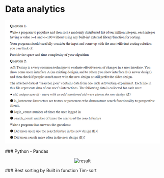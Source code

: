 # Data analytics
<p align="center">
    <img src="https://github.com/vasantvohra/data-analytics/blob/master/questions.png?raw=true" alt="Questions"/>
</p>
### Python - Pandas
<p align="center">
    <img src="https://github.com/vasantvohra/Image-Processing/blob/master/AB%20testing/AB testing result.PNG?raw=true" alt="result"/>
</p>
### Best sorting by Built in function Tim-sort